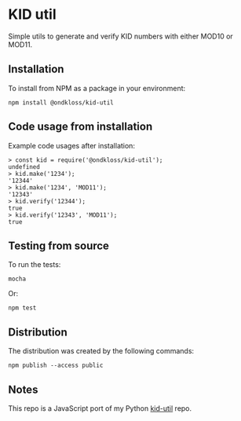 # KID util

Simple utils to generate and verify KID numbers with either MOD10 or MOD11.

## Installation

To install from NPM as a package in your environment:

    npm install @ondkloss/kid-util

## Code usage from installation

Example code usages after installation:

    > const kid = require('@ondkloss/kid-util');
    undefined
    > kid.make('1234');
    '12344'
    > kid.make('1234', 'MOD11');
    '12343'
    > kid.verify('12344');
    true
    > kid.verify('12343', 'MOD11');
    true

## Testing from source

To run the tests:

    mocha

Or:

    npm test

## Distribution

The distribution was created by the following commands:

    npm publish --access public

## Notes

This repo is a JavaScript port of my Python [kid-util](https://github.com/Ondkloss/kid-util) repo.